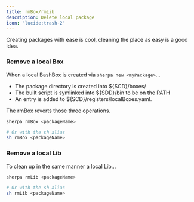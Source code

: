```yaml
---
title: rmBox/rmLib
description: Delete local package
icon: "lucide:trash-2"
---
```


Creating packages with ease is cool, cleaning the place as easy is a good idea.

### Remove a local Box

When a local BashBox is created via `sherpa new <myPackage>`...

- The package directory is created into ${SCD}/boxes/<myPackage>
- The built script is symlinked into ${SDD}/bin to be on the PATH
- An entry is added to ${SCD}/registers/localBoxes.yaml.

The rmBox <boxName> reverts those three operations.

```bash [From anywhere]
sherpa rmBox <packageName>

# Or with the sh alias
sh rmBox <packageName>
```


### Remove a local Lib

To clean up in the same manner a local Lib...

```bash [From anywhere]
sherpa rmLib <packageName>

# Or with the sh alias
sh rmLib <packageName>
```